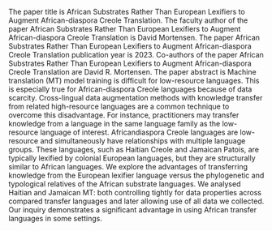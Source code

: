 The paper title is African Substrates Rather Than European Lexifiers to Augment African-diaspora Creole Translation.
The faculty author of the paper African Substrates Rather Than European Lexifiers to Augment African-diaspora Creole Translation is David Mortensen.
The paper African Substrates Rather Than European Lexifiers to Augment African-diaspora Creole Translation publication year is 2023.
Co-authors of the paper African Substrates Rather Than European Lexifiers to Augment African-diaspora Creole Translation are David R. Mortensen.
The paper abstract is Machine translation (MT) model training is difficult for low-resource languages. This is especially true for African-diaspora Creole languages because of data scarcity. Cross-lingual data augmentation methods with knowledge transfer from related high-resource languages are a common technique to overcome this disadvantage. For instance, practitioners may transfer knowledge from a language in the same language family as the low-resource language of interest. Africandiaspora Creole languages are low-resource and simultaneously have relationships with multiple language groups. These languages, such as Haitian Creole and Jamaican Patois, are typically lexified by colonial European languages, but they are structurally similar to African languages. We explore the advantages of transferring knowledge from the European lexifier language versus the phylogenetic and typological relatives of the African substrate languages. We analysed Haitian and Jamaican MT: both controlling tightly for data properties across compared transfer languages and later allowing use of all data we collected. Our inquiry demonstrates a significant advantage in using African transfer languages in some settings.
